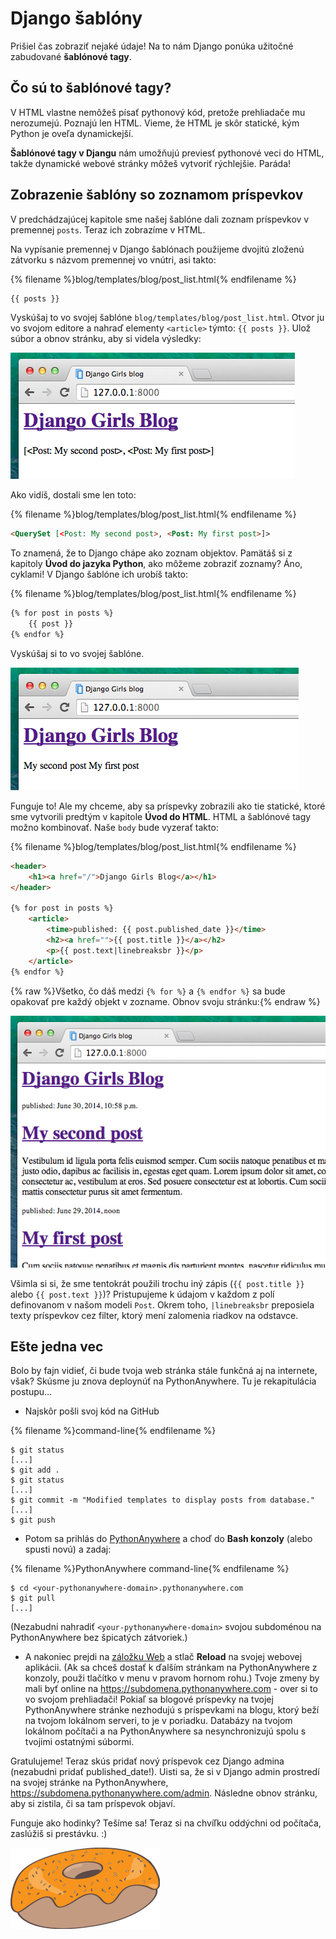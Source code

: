 # Django šablóny

Prišiel čas zobraziť nejaké údaje! Na to nám Django ponúka užitočné zabudované **šablónové tagy**.

## Čo sú to šablónové tagy?

V HTML vlastne nemôžeš písať pythonový kód, pretože prehliadače mu nerozumejú. Poznajú len HTML. Vieme, že HTML je skôr statické, kým Python je oveľa dynamickejší.

**Šablónové tagy v Djangu** nám umožňujú previesť pythonové veci do HTML, takže dynamické webové stránky môžeš vytvoriť rýchlejšie. Paráda!

## Zobrazenie šablóny so zoznamom príspevkov

V predchádzajúcej kapitole sme našej šablóne dali zoznam príspevkov v premennej `posts`. Teraz ich zobrazíme v HTML.

Na vypísanie premennej v Django šablónach použijeme dvojitú zloženú zátvorku s názvom premennej vo vnútri, asi takto:

{% filename %}blog/templates/blog/post_list.html{% endfilename %}

```html
{{ posts }}
```

Vyskúšaj to vo svojej šablóne `blog/templates/blog/post_list.html`. Otvor ju vo svojom editore a nahraď elementy `<article>` týmto: `{{ posts }}`. Ulož súbor a obnov stránku, aby si videla výsledky:

![Obrázok 13.1](images/step1.png)

Ako vidíš, dostali sme len toto:

{% filename %}blog/templates/blog/post_list.html{% endfilename %}

```html
<QuerySet [<Post: My second post>, <Post: My first post>]>
```

To znamená, že to Django chápe ako zoznam objektov. Pamätáš si z kapitoly **Úvod do jazyka Python**, ako môžeme zobraziť zoznamy? Áno, cyklami! V Django šablóne ich urobíš takto:

{% filename %}blog/templates/blog/post_list.html{% endfilename %}

```html
{% for post in posts %}
    {{ post }}
{% endfor %}
```

Vyskúšaj si to vo svojej šablóne.

![Obrázok 13.2](images/step2.png)

Funguje to! Ale my chceme, aby sa príspevky zobrazili ako tie statické, ktoré sme vytvorili predtým v kapitole **Úvod do HTML**. HTML a šablónové tagy možno kombinovať. Naše `body` bude vyzerať takto:

{% filename %}blog/templates/blog/post_list.html{% endfilename %}

```html
<header>
    <h1><a href="/">Django Girls Blog</a></h1>
</header>

{% for post in posts %}
    <article>
        <time>published: {{ post.published_date }}</time>
        <h2><a href="">{{ post.title }}</a></h2>
        <p>{{ post.text|linebreaksbr }}</p>
    </article>
{% endfor %}
```

{% raw %}Všetko, čo dáš medzi `{% for %}` a `{% endfor %}` sa bude opakovať pre každý objekt v zozname. Obnov svoju stránku:{% endraw %}

![Obrázok 13.3](images/step3.png)

Všimla si si, že sme tentokrát použili trochu iný zápis (`{{ post.title }}` alebo `{{ post.text }}`)? Pristupujeme k údajom v každom z polí definovanom v našom modeli `Post`. Okrem toho, `|linebreaksbr` preposiela texty príspevkov cez filter, ktorý mení zalomenia riadkov na odstavce.

## Ešte jedna vec

Bolo by fajn vidieť, či bude tvoja web stránka stále funkčná aj na internete, však? Skúsme ju znova deploynúť na PythonAnywhere. Tu je rekapitulácia postupu…

* Najskôr pošli svoj kód na GitHub

{% filename %}command-line{% endfilename %}

    $ git status
    [...]
    $ git add .
    $ git status
    [...]
    $ git commit -m "Modified templates to display posts from database."
    [...]
    $ git push
    

* Potom sa prihlás do [PythonAnywhere](https://www.pythonanywhere.com/consoles/) a choď do **Bash konzoly** (alebo spusti novú) a zadaj:

{% filename %}PythonAnywhere command-line{% endfilename %}

    $ cd <your-pythonanywhere-domain>.pythonanywhere.com
    $ git pull
    [...]
    

(Nezabudni nahradiť `<your-pythonanywhere-domain>` svojou subdoménou na PythonAnywhere bez špicatých zátvoriek.)

* A nakoniec prejdi na [záložku Web](https://www.pythonanywhere.com/web_app_setup/) a stlač **Reload** na svojej webovej aplikácii. (Ak sa chceš dostať k ďalším stránkam na PythonAnywhere z konzoly, použi tlačítko v menu v pravom hornom rohu.) Tvoje zmeny by mali byť online na https://subdomena.pythonanywhere.com - over si to vo svojom prehliadači! Pokiaľ sa blogové príspevky na tvojej PythonAnywhere stránke nezhodujú s príspevkami na blogu, ktorý beží na tvojom lokálnom serveri, to je v poriadku. Databázy na tvojom lokálnom počítači a na PythonAnywhere sa nesynchronizujú spolu s tvojimi ostatnými súbormi.

Gratulujeme! Teraz skús pridať nový príspevok cez Django admina (nezabudni pridať published_date!). Uisti sa, že si v Django admin prostredí na svojej stránke na PythonAnywhere, https://subdomena.pythonanywhere.com/admin. Následne obnov stránku, aby si zistila, či sa tam príspevok objaví.

Funguje ako hodinky? Tešíme sa! Teraz si na chvíľku oddýchni od počítača, zaslúžiš si prestávku. :)

![Obrázok 13.4](images/donut.png)